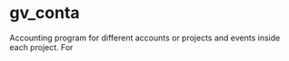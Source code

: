 # gv_conta
Accounting program for different accounts or projects and events inside each project. For 
